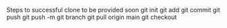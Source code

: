 Steps to successful clone to be provided soon
git init
git add 
git commit 
git push
git push -m 
git branch 
git pull origin main
git checkout
